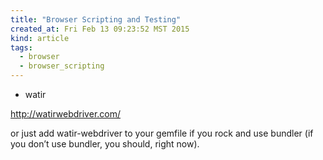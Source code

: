 ```yaml
---
title: "Browser Scripting and Testing"
created_at: Fri Feb 13 09:23:52 MST 2015
kind: article
tags:
  - browser
  - browser_scripting
---
```


* watir

http://watirwebdriver.com/

or just add watir-webdriver to your gemfile if you rock and use bundler (if you don’t use bundler, you should, right now).


